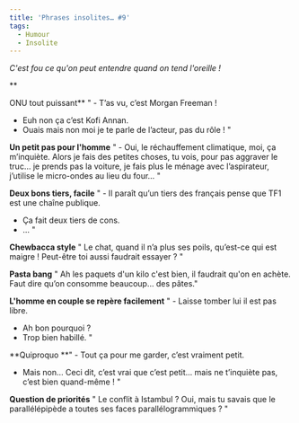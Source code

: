 ```yaml
---
title: 'Phrases insolites… #9'
tags:
  - Humour
  - Insolite
---
```


_C'est fou ce qu'on peut entendre quand on tend l'oreille&nbsp;!_

\*\*<!-- more -->

ONU tout puissant\*\* " - T’as vu, c’est Morgan Freeman&nbsp;!

- Euh non ça c’est Kofi Annan.
- Ouais mais non moi je te parle de l’acteur, pas du rôle&nbsp;! "

**Un petit pas pour l'homme** " - Oui, le réchauffement climatique, moi, ça
m’inquiète. Alors je fais des petites choses, tu vois, pour pas aggraver le
truc… je prends pas la voiture, je fais plus le ménage avec l’aspirateur,
j’utilise le micro-ondes au lieu du four… "

**Deux bons tiers, facile** " - Il paraît qu’un tiers des français pense que TF1
est une chaîne publique.

- Ça fait deux tiers de cons.
- … "

**Chewbacca style** " Le chat, quand il n’a plus ses poils, qu’est-ce qui est
maigre&nbsp;! Peut-être toi aussi faudrait essayer&nbsp;? "

**Pasta bang** " Ah les paquets d'un kilo c'est bien, il faudrait qu'on en
achète. Faut dire qu’on consomme beaucoup… des pâtes."

**L'homme en couple se repère facilement** " - Laisse tomber lui il est pas
libre.

- Ah bon pourquoi&nbsp;?
- Trop bien habillé. "

**Quiproquo **" - Tout ça pour me garder, c’est vraiment petit.

- Mais non… Ceci dit, c’est vrai que c’est petit… mais ne t’inquiète pas, c’est
  bien quand-même&nbsp;! "

**Question de priorités** " Le conflit à Istambul&nbsp;? Oui, mais tu savais que
le parallélépipède a toutes ses faces parallélogrammiques&nbsp;? "
